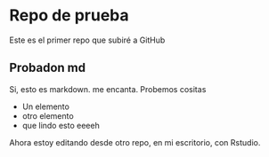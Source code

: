 # Repo de prueba

Este es el primer repo que subiré a GitHub

## Probadon md

Si, esto es markdown. me encanta. Probemos cositas

- Un elemento
- otro elemento
- que lindo esto eeeeh

Ahora estoy editando desde otro repo, en mi escritorio, con Rstudio.
